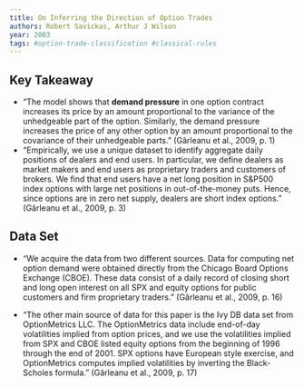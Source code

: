 ```yaml
---
title: On Inferring the Direction of Option Trades
authors: Robert Savickas, Arthur J Wilson
year: 2003
tags: #option-trade-classification #classical-rules
---
```


## Key Takeaway
- “The model shows that **demand pressure** in one option contract increases its price by an amount proportional to the variance of the unhedgeable part of the option. Similarly, the demand pressure increases the price of any other option by an amount proportional to the covariance of their unhedgeable parts.” (Gârleanu et al., 2009, p. 1)
- “Empirically, we use a unique dataset to identify aggregate daily positions of dealers and end users. In particular, we define dealers as market makers and end users as proprietary traders and customers of brokers. We find that end users have a net long position in S&P500 index options with large net positions in out-of-the-money puts. Hence, since options are in zero net supply, dealers are short index options.” (Gârleanu et al., 2009, p. 3)

## Data Set

- “We acquire the data from two different sources. Data for computing net option demand were obtained directly from the Chicago Board Options Exchange (CBOE). These data consist of a daily record of closing short and long open interest on all SPX and equity options for public customers and firm proprietary traders.” (Gârleanu et al., 2009, p. 16)

- “The other main source of data for this paper is the Ivy DB data set from OptionMetrics LLC. The OptionMetrics data include end-of-day volatilities implied from option prices, and we use the volatilities implied from SPX and CBOE listed equity options from the beginning of 1996 through the end of 2001. SPX options have European style exercise, and OptionMetrics computes implied volatilities by inverting the Black-Scholes formula.” (Gârleanu et al., 2009, p. 17)